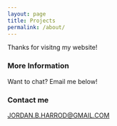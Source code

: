 ```yaml
---
layout: page
title: Projects
permalink: /about/
---
```


Thanks for visitng my website! 

### More Information

Want to chat? Email me below!

### Contact me

[JORDAN.B.HARROD@GMAIL.COM](mailto:jordan.b.harrod@gmail.com)
